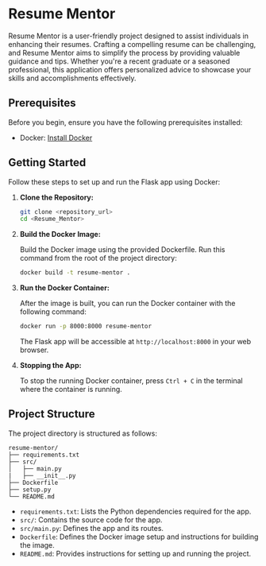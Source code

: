 # Resume Mentor

Resume Mentor is a user-friendly project designed to assist individuals in enhancing their resumes. Crafting a compelling resume can be challenging, and Resume Mentor aims to simplify the process by providing valuable guidance and tips. Whether you're a recent graduate or a seasoned professional, this application offers personalized advice to showcase your skills and accomplishments effectively.


## Prerequisites

Before you begin, ensure you have the following prerequisites installed:

- Docker: [Install Docker](https://docs.docker.com/get-docker/)

## Getting Started

Follow these steps to set up and run the Flask app using Docker:

1. **Clone the Repository:**

    ```bash
    git clone <repository_url>
    cd <Resume_Mentor>
    ```

2. **Build the Docker Image:**

    Build the Docker image using the provided Dockerfile. Run this command from the root of the project directory:

    ```bash
    docker build -t resume-mentor .
    ```

3. **Run the Docker Container:**

    After the image is built, you can run the Docker container with the following command:

    ```bash
    docker run -p 8000:8000 resume-mentor
    ```

    The Flask app will be accessible at `http://localhost:8000` in your web browser.

4. **Stopping the App:**

    To stop the running Docker container, press `Ctrl + C` in the terminal where the container is running.

## Project Structure

The project directory is structured as follows:

```
resume-mentor/
├── requirements.txt
├── src/
│   ├── main.py
|   ├── __init__.py  
├── Dockerfile
├── setup.py
└── README.md
```

- `requirements.txt`: Lists the Python dependencies required for the app.
- `src/`: Contains the source code for the app.
- `src/main.py`: Defines the app and its routes.
- `Dockerfile`: Defines the Docker image setup and instructions for building the image.
- `README.md`:  Provides instructions for setting up and running the project.
